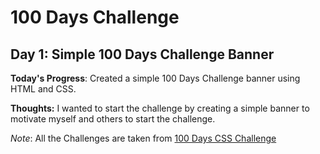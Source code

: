 # 100 Days Challenge


## Day 1: Simple 100 Days Challenge Banner

**Today's Progress**: Created a simple 100 Days Challenge banner using HTML and CSS.

**Thoughts:** I wanted to start the challenge by creating a simple banner to motivate myself and others to start the challenge.

*Note*: All the Challenges are taken from [100 Days CSS Challenge](https://100dayscss.com/days/1)